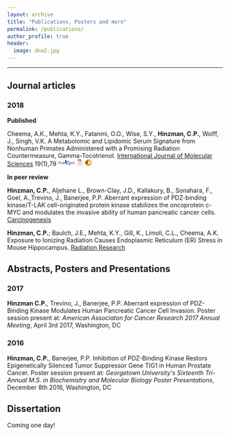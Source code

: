 ```yaml
---
layout: archive
title: "Publications, Posters and more"
permalink: /publications/
author_profile: true
header:
  image: dna2.jpg
---
```



  <!-- You can also find my articles on [my Google Scholar profile](https://scholar.google.com/citations?user=KNZTJ40AAAAJ&hl=en){: .btn .btn--success} -->



<!-- {% include base_path %}

{% for post in site.publications reversed %}
  {% include archive-single.html %}
{% endfor %} -->

---

## __Journal articles__

### 2018

__**Published**__

Cheema, A.K., Mehta, K.Y., Fatanmi, O.O., Wise, S.Y., **Hinzman, C.P.**, Wolff, J., Singh, V.K. A Metabolomic and Lipidomic Serum Signature from Nonhuman Primates Administered with a Promising Radiation Countermeasure, Gamma-Tocotrienol. [International Journal of Molecular Sciences](http://www.mdpi.com/journal/ijms) 19(1),79
[![PubMed](icons16/pubmed-icon.png)](https://www.ncbi.nlm.nih.gov/pubmed/29567659)
[![pdf](icons16/pdf-icon.png)](https://www.biostat.wisc.edu/~kbroman/publications/keller2018.pdf)
[![doi](icons16/doi-icon.png)](https://doi.org/10.3390/ijms19010079)


__**In peer review**__

**Hinzman, C.P.**, Aljehane L., Brown-Clay, J.D., Kallakury, B., Sonahara, F., Goel, A.,Trevino, J., Banerjee, P.P. Aberrant expression of PDZ-binding kinase/T-LAK cell-originated protein kinase stabilizes the oncoprotein c-MYC and modulates the invasive ability of human pancreatic cancer cells. [Carcinogenesis](https://academic.oup.com/carcin)

**Hinzman, C.P.**; Baulch, J.E., Mehta, K.Y., Gill, K., Limoli, C.L., Cheema, A.K. Exposure to Ionizing Radiation Causes Endoplasmic Reticulum (ER) Stress in Mouse Hippocampus. [Radiation Research](http://www.rrjournal.org/?code=rrs-site)




## <a name="articles"></a>Abstracts, Posters and Presentations

### 2017

**Hinzman C.P.**, Trevino, J., Banerjee, P.P. Aberrant expression of PDZ-Binding Kinase Modulates Human Pancreatic Cancer Cell Invasion. Poster session present at: *American Associaton for Cancer Research 2017 Annual Meeting*, April 3rd 2017, Washington, DC


### 2016

**Hinzman, C.P.**, Banerjee, P.P. Inhibition of PDZ-Binding Kinase Restors Epigenetically Silenced Tumor Suppressor Gene TIG1 in Human Prostate Cancer. Poster session present at: *Georgetown University's Sixteenth Tri-Annual M.S. in Biochemistry and Molecular Biology Poster Presentations*, December 8th 2016, Washington, DC




## <a name="Thesis"></a>Dissertation

Coming one day!